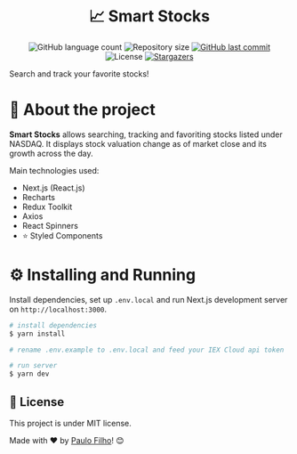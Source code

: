 <h1 align="center">📈 Smart Stocks</h1>

<p align="center">
  <img alt="GitHub language count" src="https://img.shields.io/github/languages/count/paulocf92/smart-stocks?color=%2304D361">

  <img alt="Repository size" src="https://img.shields.io/github/repo-size/paulocf92/smart-stocks">

  <a href="https://github.com/paulocf92/smart-stocks/commits/main">
    <img alt="GitHub last commit" src="https://img.shields.io/github/last-commit/paulocf92/smart-stocks">
  </a>

  <img alt="License" src="https://img.shields.io/badge/license-MIT-brightgreen">
   <a href="https://github.com/paulocf92/smart-stocks/stargazers">
    <img alt="Stargazers" src="https://img.shields.io/github/stars/paulocf92/smart-stocks?style=social">
  </a>
</p>

Search and track your favorite stocks!

# 🚀 About the project

**Smart Stocks** allows searching, tracking and favoriting stocks listed under NASDAQ. It displays stock valuation change as of market close and its growth across the day.

Main technologies used:

- Next.js (React.js)
- Recharts
- Redux Toolkit
- Axios
- React Spinners
- ⭐ Styled Components

# ⚙️ Installing and Running

Install dependencies, set up `.env.local` and run Next.js development server on `http://localhost:3000`.

```bash
# install dependencies
$ yarn install

# rename .env.example to .env.local and feed your IEX Cloud api token

# run server
$ yarn dev
```

## 📝 License

This project is under MIT license.

Made with ❤️ by [Paulo Filho](https://www.linkedin.com/in/paulocf92/)! 😊
